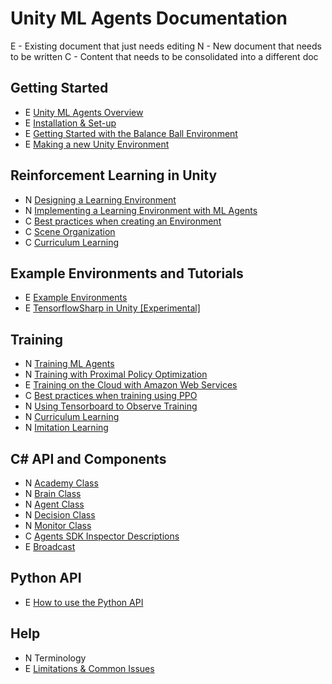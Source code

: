 # Unity ML Agents Documentation
E - Existing document that just needs editing
N - New document that needs to be written
C - Content that needs to be consolidated into a different doc
 
## Getting Started
 * E [Unity ML Agents Overview](1-GettingStarted/1-Unity-Agents-Overview.md)
 * E [Installation & Set-up](1-GettingStarted/2-Installation.md)
 * E [Getting Started with the Balance Ball Environment](1-GettingStarted/3-Getting-Started-with-Balance-Ball.md)
 * E [Making a new Unity Environment](1-GettingStarted/4-Making-a-New-Unity-Environment.md)

## Reinforcement Learning in Unity
 * N [Designing a Learning Environment](2-RLInUnity/1-Designing-a-Learning-Environment.md)
 * N [Implementing a Learning Environment with ML Agents](2-RLInUnity/2-Implementing-a-Learning-Environment.md)
 * C [Best practices when creating an Environment](2-RLInUnity/best-practices.md)
 * C [Scene Organization](2-RLInUnity/Organizing-the-Scene.md)
 * C [Curriculum Learning](3-Training/5-Curriculum-Training.md)

## Example Environments and Tutorials
 * E [Example Environments](4-ExamplesAndTutorials/1-Example-Environments.md)
 * E [TensorflowSharp in Unity [Experimental]](4-ExamplesAndTutorials/2-Using-TensorFlow-Sharp-in-Unity.md)
 
## Training
 * N [Training ML Agents](3-Training/1-Training-ML-Agents.md)
 * N [Training with Proximal Policy Optimization](3-Training/2-Training-with-PPO.md)
 * E [Training on the Cloud with Amazon Web Services](4-Training/3-Training-on-Amazon-Web-Service.md)
 * C [Best practices when training using PPO](4-Training/best-practices-ppo.md)
 * N [Using Tensorboard to Observe Training](3-Training/4-Using-Tensorboard.md)
 * N [Curriculum Learning](3-Training/5-Curriculum-Learning.md)
 * N [Imitation Learning](3-Training/6-Imitation-Learning.md)
 
## C# API and Components
 * N [Academy Class](5-C#APIReference/Academy.md)
 * N [Brain Class](5-C#APIReference/Brain.md)
 * N [Agent Class](5-C#APIReference/Agent.md)
 * N [Decision Class](5-C#APIReference/Decision.md)
 * N [Monitor Class  ](5-C#APIReference/Monitor.md)
 * C [Agents SDK Inspector Descriptions](5-C#APIReference/Agents-Editor-Interface.md)
 * E [Broadcast](5-C#APIReference/broadcast.md)
 
## Python API
 * E [How to use the Python API](4-ExamplesAndTutorials/1-Python-API.md)
## Help
  * N Terminology 
  * E [Limitations & Common Issues](Limitations-&-Common-Issues.md)
